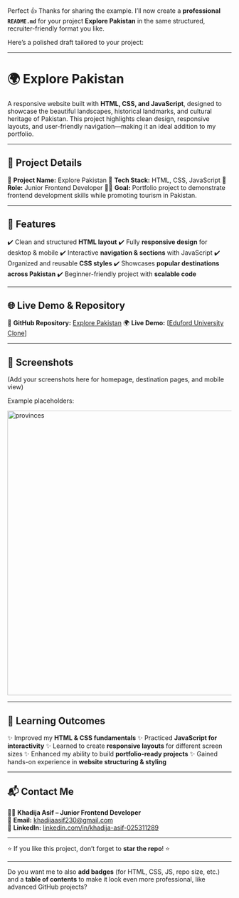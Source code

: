 Perfect 👍 Thanks for sharing the example. I’ll now create a **professional `README.md`** for your project **Explore Pakistan** in the same structured, recruiter-friendly format you like.

Here’s a polished draft tailored to your project:

---

# 🌍 Explore Pakistan

A responsive website built with **HTML, CSS, and JavaScript**, designed to showcase the beautiful landscapes, historical landmarks, and cultural heritage of Pakistan.
This project highlights clean design, responsive layouts, and user-friendly navigation—making it an ideal addition to my portfolio.

---

## 📌 Project Details

🎯 **Project Name:** Explore Pakistan
🚀 **Tech Stack:** HTML, CSS, JavaScript
🔗 **Role:** Junior Frontend Developer
👨‍💻 **Goal:** Portfolio project to demonstrate frontend development skills while promoting tourism in Pakistan.

---

## 🚀 Features

✔️ Clean and structured **HTML layout**
✔️ Fully **responsive design** for desktop & mobile
✔️ Interactive **navigation & sections** with JavaScript
✔️ Organized and reusable **CSS styles**
✔️ Showcases **popular destinations across Pakistan**
✔️ Beginner-friendly project with **scalable code**

---

## 🌐 Live Demo & Repository

🔗 **GitHub Repository:** [Explore Pakistan](https://github.com/Khadijaasif2300/Explore-Pakistan)
🌍 **Live Demo:** [[Eduford University Clone](https://khadijaasif2300.github.io/Explore-Pakistan/)]

---

## 📸 Screenshots

(Add your screenshots here for homepage, destination pages, and mobile view)

Example placeholders:

<img width="1366" height="640" alt="provinces" src="https://github.com/user-attachments/assets/0eabb45b-5379-4c8a-979e-d17afbb6afb6" />


---

## 📖 Learning Outcomes

✨ Improved my **HTML & CSS fundamentals**
✨ Practiced **JavaScript for interactivity**
✨ Learned to create **responsive layouts** for different screen sizes
✨ Enhanced my ability to build **portfolio-ready projects**
✨ Gained hands-on experience in **website structuring & styling**

---

## 📬 Contact Me

👩‍💻 **Khadija Asif – Junior Frontend Developer**
<br>
📧 **Email:** [khadijaasif230@gmail.com](mailto:khadijaasif230@gmail.com)
<br>
💼 **LinkedIn:** [linkedin.com/in/khadija-asif-025311289](https://www.linkedin.com/in/khadija-asif-025311289)

---

⭐ If you like this project, don’t forget to **star the repo**! ⭐

---

Do you want me to also **add badges** (for HTML, CSS, JS, repo size, etc.) and a **table of contents** to make it look even more professional, like advanced GitHub projects?
